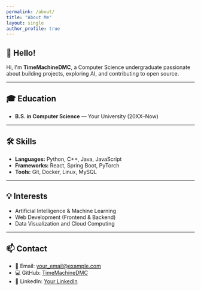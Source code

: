 ```yaml
---
permalink: /about/
title: "About Me"
layout: single
author_profile: true
---
```


## 👋 Hello!
Hi, I'm **TimeMachineDMC**, a Computer Science undergraduate passionate about building projects, exploring AI, and contributing to open source.  

---

## 🎓 Education
- **B.S. in Computer Science** — Your University (20XX–Now)  

---

## 🛠 Skills
- **Languages:** Python, C++, Java, JavaScript  
- **Frameworks:** React, Spring Boot, PyTorch  
- **Tools:** Git, Docker, Linux, MySQL  

---

## 💡 Interests
- Artificial Intelligence & Machine Learning  
- Web Development (Frontend & Backend)  
- Data Visualization and Cloud Computing  

---

## 📫 Contact
- 📧 Email: your_email@example.com  
- 💻 GitHub: [TimeMachineDMC](https://github.com/TimeMachineDMC)  
- 🔗 LinkedIn: [Your LinkedIn](https://linkedin.com/in/your-linkedin)
